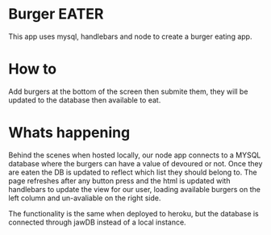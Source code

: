 # Burger EATER

This app uses mysql, handlebars and node to create a burger eating app.

# How to
Add burgers at the bottom of the screen then submite them, they will be updated to the database then available to eat.

# Whats happening
Behind the scenes when hosted locally, our node app connects to a MYSQL database where the burgers can have a value of devoured or not. Once they are eaten the DB is updated to reflect which list they should belong to. The page refreshes after any button press and the html is updated with handlebars to update the view for our user, loading available burgers on the left column and un-avaliable on the right side.

The functionality is the same when deployed to heroku, but the database is connected through jawDB instead of a local instance.
